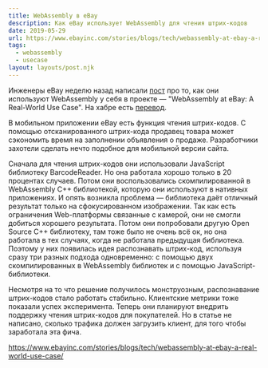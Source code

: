 ```yaml
---
title: WebAssembly в eBay
description: Как eBay использует WebAssembly для чтения штрих-кодов
date: 2019-05-29
url: https://www.ebayinc.com/stories/blogs/tech/webassembly-at-ebay-a-real-world-use-case/
tags:
  - webassembly
  - usecase
layout: layouts/post.njk
---
```

Инженеры eBay неделю назад написали [пост](https://www.ebayinc.com/stories/blogs/tech/webassembly-at-ebay-a-real-world-use-case/) про то, как они используют WebAssembly у себя в проекте — "WebAssembly at eBay: A Real-World Use Case". На хабре есть [перевод](https://habr.com/ru/post/453712/).

В мобильном приложении eBay есть функция чтения штрих-кодов. С помощью отсканированного штрих-кода продавец товара может сэкономить время на заполнении объявления о продаже. Разработчики захотели сделать нечто подобное для мобильной версии сайта.

Сначала для чтения штрих-кодов они использовали JavaScript библиотеку BarcodeReader. Но она работала хорошо только в 20 процентах случаев. Потом они воспользовались скомпилированной в WebAssembly C++ библиотекой, которую они используют в нативных приложениях. И опять возникла проблема — библиотека даёт отличный результат только на сфокусированном изображении. Так как есть ограничения Web-платформы связанные с камерой, они не смогли добиться хорошего результата. Потом они попробовали другую Open Source C++ библиотеку, там тоже было не очень всё ок, но она работала в тех случаях, когда не работала предыдущая библиотека. Поэтому у них появилась идея распознавать штрих-код, используя сразу три разных подхода одновременно: с помощью двух скомпилированных в WebAssembly библиотек и с помощью JavaScript-библиотеки.

Несмотря на то что решение получилось монструозным, распознавание штрих-кодов стало работать стабильно. Клиентские метрики тоже показали успех эксперимента. Теперь они планируют внедрить поддержку чтения штрих-кодов для покупателей. Но в статье не написано, сколько трафика должен загрузить клиент, для того чтобы заработала эта фича.

https://www.ebayinc.com/stories/blogs/tech/webassembly-at-ebay-a-real-world-use-case/
